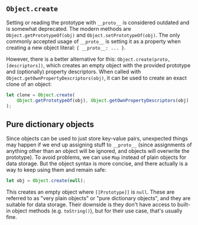 ## `Object.create`

Setting or reading the prototype with `__proto__` is considered outdated and is somewhat deprecated. The modern methods are `Object.getPrototypeOf(obj)` and `Object.setPrototypeOf(obj)`. The only commonly accepted usage of `__proto__` is setting it as a property when creating a new object literal: `{ __proto__: ... }`. 

However, there is a better alternative for this: `Object.create(proto, [descriptors])`, which creates an empty object with the provided prototype and (optionally) property descriptors. When called with `Object.getOwnPropertyDescriptors(obj)`, it can be used to create an exact clone of an object:

```js
let clone = Object.create(
    Object.getPrototypeOf(obj), Object.getOwnPropertyDescriptors(obj)
);
```

## Pure dictionary objects

Since objects can be used to just store key-value pairs, unexpected things may happen if we end up assigning stuff to `__proto__` (since assignments of anything other than an object will be ignored, and objects will overwrite the prototype). To avoid problems, we can use `Map` instead of plain objects for data storage. But the object syntax is more concise, and there actually is a way to keep using them and remain safe:

```js
let obj = Object.create(null);
```

This creates an empty object where `[[Prototype]]` is `null`. These are referred to as "very plain objects" or "pure dictionary objects", and they are suitable for data storage. Their downside is they don't have access to built-in object methods (e.g. `toString()`), but for their use case, that's usually fine.
